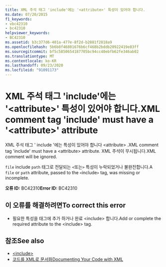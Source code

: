 ```yaml
---
title: XML 주석 태그 'include'에는 '<attribute>' 특성이 있어야 합니다.
ms.date: 07/20/2015
f1_keywords:
- vbc42310
- bc42310
helpviewer_keywords:
- BC42310
ms.assetid: b3c377d6-401a-477e-8f2d-b2881f2818a9
ms.openlocfilehash: 5b6b8f46801676b6cf468b2bddb20922419e83ff
ms.sourcegitcommit: bf5c5850654187705bc94cc40ebfb62fe346ab02
ms.translationtype: MT
ms.contentlocale: ko-KR
ms.lasthandoff: 09/23/2020
ms.locfileid: "91091173"
---
```

# <a name="xml-comment-tag-include-must-have-a-attribute-attribute"></a><span data-ttu-id="8f9ea-102">XML 주석 태그 'include'에는 '\<attribute>' 특성이 있어야 합니다.</span><span class="sxs-lookup"><span data-stu-id="8f9ea-102">XML comment tag 'include' must have a '\<attribute>' attribute</span></span>

<span data-ttu-id="8f9ea-103">XML 주석 태그 ' include '에는 특성이 있어야 합니다 \<attribute> .</span><span class="sxs-lookup"><span data-stu-id="8f9ea-103">XML comment tag 'include' must have a \<attribute> attribute.</span></span> <span data-ttu-id="8f9ea-104">XML 주석이 무시됩니다.</span><span class="sxs-lookup"><span data-stu-id="8f9ea-104">XML comment will be ignored.</span></span>  
  
 <span data-ttu-id="8f9ea-105">`file` include `path` 태그로 전달되는 `<`또는`>` 특성이 누락되었거나 불완전합니다.</span><span class="sxs-lookup"><span data-stu-id="8f9ea-105">A `file` or `path` attribute, passed to the `<`include`>` tag, was missing or incomplete.</span></span>  
  
 <span data-ttu-id="8f9ea-106">**오류 ID:** BC42310</span><span class="sxs-lookup"><span data-stu-id="8f9ea-106">**Error ID:** BC42310</span></span>  
  
## <a name="to-correct-this-error"></a><span data-ttu-id="8f9ea-107">이 오류를 해결하려면</span><span class="sxs-lookup"><span data-stu-id="8f9ea-107">To correct this error</span></span>  
  
- <span data-ttu-id="8f9ea-108">필요한 특성을 태그에 추가 하거나 완료 \<include> 합니다.</span><span class="sxs-lookup"><span data-stu-id="8f9ea-108">Add or complete the required attribute to the \<include> tag.</span></span>  
  
## <a name="see-also"></a><span data-ttu-id="8f9ea-109">참조</span><span class="sxs-lookup"><span data-stu-id="8f9ea-109">See also</span></span>

- [\<include>](../language-reference/xmldoc/include.md)
- [<span data-ttu-id="8f9ea-110">코드를 XML로 문서화</span><span class="sxs-lookup"><span data-stu-id="8f9ea-110">Documenting Your Code with XML</span></span>](../programming-guide/program-structure/documenting-your-code-with-xml.md)
